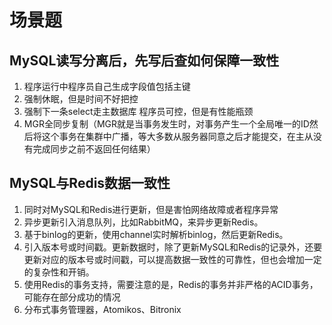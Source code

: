 # 场景题

## MySQL读写分离后，先写后查如何保障一致性

1. 程序运行中程序员自己生成字段值包括主键
2. 强制休眠，但是时间不好把控
3. 强制下一条select走主数据库  程序员可控，但是有性能瓶颈
4. MGR全同步复制（MGR就是当事务发生时，对事务产生一个全局唯一的ID然后将这个事务在集群中广播，等大多数从服务器同意之后才能提交，在主从没有完成同步之前不返回任何结果）

## MySQL与Redis数据一致性

1. 同时对MySQL和Redis进行更新，但是害怕网络故障或者程序异常
2. 异步更新引入消息队列，比如RabbitMQ，来异步更新Redis。
3. 基于binlog的更新，使用channel实时解析binlog，然后更新Redis。
4. 引入版本号或时间戳。更新数据时，除了更新MySQL和Redis的记录外，还要更新对应的版本号或时间戳，可以提高数据一致性的可靠性，但也会增加一定的复杂性和开销。
5. 使用Redis的事务支持，需要注意的是，Redis的事务并非严格的ACID事务，可能存在部分成功的情况
6. 分布式事务管理器，Atomikos、Bitronix